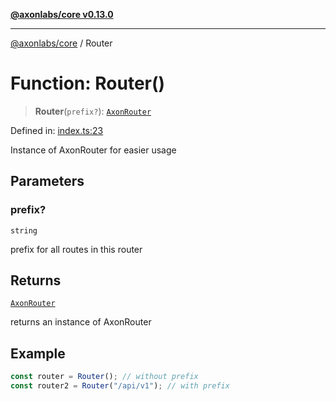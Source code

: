 [**@axonlabs/core v0.13.0**](../README.md)

***

[@axonlabs/core](../globals.md) / Router

# Function: Router()

> **Router**(`prefix?`): [`AxonRouter`](../classes/AxonRouter.md)

Defined in: [index.ts:23](https://github.com/AxonJsLabs/AxonJs/blob/443c878e407aac4d555b412a63d998c861697725/src/index.ts#L23)

Instance of AxonRouter for easier usage

## Parameters

### prefix?

`string`

prefix for all routes in this router

## Returns

[`AxonRouter`](../classes/AxonRouter.md)

returns an instance of AxonRouter

## Example

```ts
const router = Router(); // without prefix
const router2 = Router("/api/v1"); // with prefix
```
